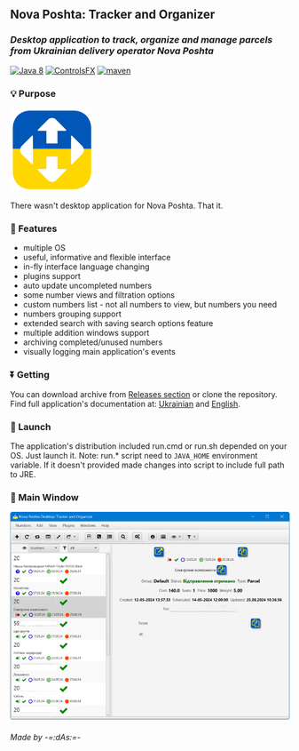 ## Nova Poshta: Tracker and Organizer
### _Desktop application to track, organize and manage parcels from Ukrainian delivery operator Nova Poshta_

[![Java 8](https://img.shields.io/badge/Java-8-white)](https://www.java.com/) [![ControlsFX](https://img.shields.io/badge/controls-FX-66B2C4)](https://controlsfx.github.io) [![maven](https://img.shields.io/badge/maven-project-blue)](https://maven.apache.org/)



### 💡 Purpose
![Logo](help/images/app_logo.png)

There wasn't desktop application for Nova Poshta.
That it.
### 📃 Features
- multiple OS
- useful, informative and flexible interface
- in-fly interface language changing
- plugins support
- auto update uncompleted numbers
- some number views and filtration options
- custom numbers list - not all numbers to view, but numbers you need
- numbers grouping support
- extended search with saving search options feature
- multiple addition windows support
- archiving completed/unused numbers
- visually logging main application's events
### ⏬ Getting
You can download archive from [Releases section](https://github.com/anrydas/NovaPoshta/releases) or clone the repository.
Find full application's documentation at: [Ukrainian](help/uk/help.md) and [English](help/en/help.md).
### 🚀 Launch<a id='Launch'/>
The application's distribution included run.cmd or run.sh depended on your OS. Just launch it.
Note: run.* script need to `JAVA_HOME` environment variable. If it doesn't provided made changes into script to include full path to JRE.
### 📜 Main Window<a id='MainWin'/>
![Main Window](help/images/main.png)

###### _Made by -=:dAs:=-_